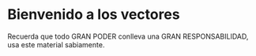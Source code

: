 # Bienvenido a los vectores
Recuerda que todo GRAN PODER conlleva una GRAN RESPONSABILIDAD, usa este material sabiamente. 

